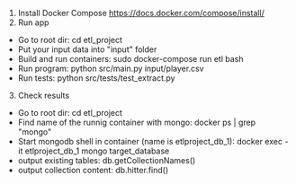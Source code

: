 1. Install Docker Compose
 https://docs.docker.com/compose/install/
2. Run app
- Go to root dir: cd etl_project
- Put your input data into "input" folder
- Build and run containers: sudo docker-compose run etl bash
- Run program: python src/main.py input/player.csv
- Run tests: python src/tests/test_extract.py
3. Check results
- Go to root dir: cd etl_project
- Find name of the runnig container with mongo: docker ps | grep "mongo"
- Start mongodb shell in container (name is etlproject_db_1): docker exec -it etlproject_db_1 mongo target_database
- output existing tables: db.getCollectionNames()
- output collection content: db.hitter.find()